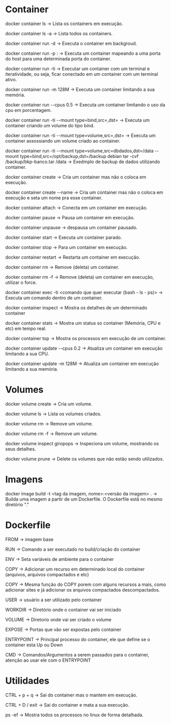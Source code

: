 # Container

docker container ls -> Lista os containers em execução.

docker container ls -a -> Lista todos os containers.

docker container run -d <nome da imagem> -> Executa o container em backgroud.

docker container run -p <porta do host>:<porta do container> <nome da imagem> -> Executa um container mapeando a uma porta do host para uma determinada porta do container.

docker container run -ti <nome da imagem>-> Executar um container com um terminal e iteratividade, ou seja, ficar conectado em um container com um terminal ativo.

docker container run -m 128M <nome da imagem> -> Executa um container limitando a sua memória.

docker container run --cpus 0.5 <nome da imagem> -> Executa um container limitando o uso da cpu em porcentagem.

docker container run -ti --mount type=bind,src=<caminho do diretorio existente no host>,dst=<caminho do diretorio no container> <nome da imagem> -> Executa um container criando um volume do tipo bind.

docker container run -ti --mount type=volume,src=<nome do volume>,dst=<caminho do diretorio no container> <nome da imagem> -> Executa um container assossiando um volume criado ao container.

docker container run -ti --mount type=volume,src=dbdados,dst=/data --mount type=bind,src=/opt/backup,dst=/backup debian tar -cvf /backup/bkp-banco.tar /data -> Exedmplo de backup de dados utilizando container.

docker container create <nome da imagem> -> Cria um container mas não o coloca em execução.

docker container create --name <nome do container> <nome da imagem> -> Cria um container mas não o coloca em execução e seta um nome pra esse container.

docker container attach <id do container> -> Conecta em um container em execução.

docker container pause <id do container> -> Pausa um container em execução.

docker container unpause <id do container> -> despausa um container pausado.

docker container start <id do container> -> Executa um container parado.

docker container stop <id do container> -> Para um container em execução.

docker container restart <id do container> -> Restarta um container em execução.

docker container rm <id do container> -> Remove (deleta) um container.

docker container rm -f <id do container> -> Remove (deleta) um container em execução, utilizar o force.

docker container exec -ti <id do container> <comando que quer executar (bash - ls - ps)> -> Executa um comando dentro de um container.

docker container inspect <id do container> -> Mostra os detalhes de um determinado container

docker container stats <id do container> -> Mostra um status so container (Memória, CPU e etc) em tempo real.

docker container top <id do container> -> Mostra os processos em execução de um container.

docker container update --cpus 0.2 -> Atualiza um container em execução limitando a sua CPU.

docker container update -m 128M <nome da imagem> ->  Atualiza um container em execução limitando a sua memória.

# Volumes

docker volume create <nome do volume> -> Cria um volume.

docker volume ls -> Lista os volumes criados.

docker volume rm <nome do volume> -> Remove um volume.

docker volume rm -f <nome do volume> -> Remove um volume.

docker volume inspect giropops -> Inspeciona um volume, mostrando os seus detalhes.

docker volume prune -> Delete os volumes que não estão sendo utilizados.

# Imagens

 docker image build -t <tag da imagem, nome>:<versão da imagem> . -> Builda uma imagem a partir de um Dockerfile. O Dockerfile estã no mesmo diretório "."

# Dockerfile

FROM -> imagem base

RUN -> Comando a ser executado no build/criação do container

ENV -> Seta variáveis de ambiente para o container

COPY -> Adicionar um recurso em determinado local do container (arquivos, arquivos compactados e etc)

COPY -> Mesma função do COPY porem com alguns recursos a mais, como adicionar sites e já adicionar os arquivos compactados descompactados.

USER -> usuário a ser utilizado pelo container

WORKDIR -> Diretório onde o container vai ser iniciado

VOLUME -> Diretorio onde vai ser criado o volume

EXPOSE -> Portas que vão ser expostas pelo container

ENTRYPOINT -> Principal processo do container, ele que define se o container esta Up ou Down

CMD -> Comandos/Argumentos a serem passados para o container, atenção ao usar ele com o ENTRYPOINT

# Utilidades

CTRL + p + q -> Sai do container mas o mantem em execução.

CTRL + D / exit -> Sai do container e mata a sua execução.

ps -ef -> Mostra todos os processos no linux de forma detalhada.